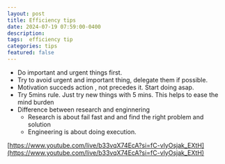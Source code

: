```yaml
---
layout: post
title: Efficiency tips   
date: 2024-07-19 07:59:00-0400
description:  
tags:  efficiency tip 
categories: tips
featured: false
---
```



- Do important and urgent things first.
- Try to avoid urgent and important thing, delegate them if possible.
- Motivation succeds action , not precedes it. Start doing asap.
- Try 5mins rule. Just try new things with 5 mins. This helps to ease the mind burden
- Difference between research and enginnering
    - Research is about fail fast and and find the right problem and solution
    - Engineering is about doing execution.




[https://www.youtube.com/live/b33vqX74EcA?si=fC-vlyOsjak_EXtH](https://www.youtube.com/live/b33vqX74EcA?si=fC-vlyOsjak_EXtH)
